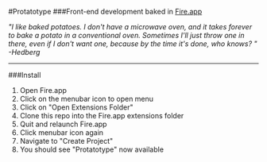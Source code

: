#Protatotype
###Front-end development baked in [Fire.app](http://fireapp.kkbox.com/ "Get Fire.app Here!")

*"I like baked potatoes. I don't have a microwave oven, and it takes forever to bake a potato in a conventional oven. Sometimes I'll just throw one in there, even if I don't want one, because by the time it's done, who knows? " -Hedberg*
***

###Install
1. Open Fire.app
2. Click on the menubar icon to open menu
3. Click on "Open Extensions Folder"
4. Clone this repo into the Fire.app extensions folder
5. Quit and relaunch Fire.app
6. Click menubar icon again
7. Navigate to "Create Project"
8. You should see "Protatotype" now available